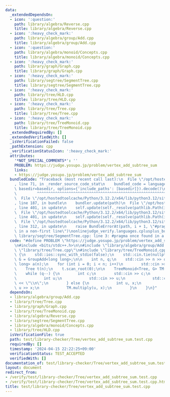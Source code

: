 ```yaml
---
data:
  _extendedDependsOn:
  - icon: ':question:'
    path: library/algebra/Reverse.cpp
    title: library/algebra/Reverse.cpp
  - icon: ':heavy_check_mark:'
    path: library/algebra/group/Add.cpp
    title: library/algebra/group/Add.cpp
  - icon: ':question:'
    path: library/algebra/monoid/Concepts.cpp
    title: library/algebra/monoid/Concepts.cpp
  - icon: ':heavy_check_mark:'
    path: library/graph/Graph.cpp
    title: library/graph/Graph.cpp
  - icon: ':heavy_check_mark:'
    path: library/segtree/SegmentTree.cpp
    title: library/segtree/SegmentTree.cpp
  - icon: ':heavy_check_mark:'
    path: library/tree/HLD.cpp
    title: library/tree/HLD.cpp
  - icon: ':heavy_check_mark:'
    path: library/tree/Tree.cpp
    title: library/tree/Tree.cpp
  - icon: ':heavy_check_mark:'
    path: library/tree/TreeMonoid.cpp
    title: library/tree/TreeMonoid.cpp
  _extendedRequiredBy: []
  _extendedVerifiedWith: []
  _isVerificationFailed: false
  _pathExtension: cpp
  _verificationStatusIcon: ':heavy_check_mark:'
  attributes:
    '*NOT_SPECIAL_COMMENTS*': ''
    PROBLEM: https://judge.yosupo.jp/problem/vertex_add_subtree_sum
    links:
    - https://judge.yosupo.jp/problem/vertex_add_subtree_sum
  bundledCode: "Traceback (most recent call last):\n  File \"/opt/hostedtoolcache/Python/3.12.2/x64/lib/python3.12/site-packages/onlinejudge_verify/documentation/build.py\"\
    , line 71, in _render_source_code_stat\n    bundled_code = language.bundle(stat.path,\
    \ basedir=basedir, options={'include_paths': [basedir]}).decode()\n          \
    \         ^^^^^^^^^^^^^^^^^^^^^^^^^^^^^^^^^^^^^^^^^^^^^^^^^^^^^^^^^^^^^^^^^^^^^^^^^^^^^^^^^\n\
    \  File \"/opt/hostedtoolcache/Python/3.12.2/x64/lib/python3.12/site-packages/onlinejudge_verify/languages/cplusplus.py\"\
    , line 187, in bundle\n    bundler.update(path)\n  File \"/opt/hostedtoolcache/Python/3.12.2/x64/lib/python3.12/site-packages/onlinejudge_verify/languages/cplusplus_bundle.py\"\
    , line 401, in update\n    self.update(self._resolve(pathlib.Path(included), included_from=path))\n\
    \  File \"/opt/hostedtoolcache/Python/3.12.2/x64/lib/python3.12/site-packages/onlinejudge_verify/languages/cplusplus_bundle.py\"\
    , line 401, in update\n    self.update(self._resolve(pathlib.Path(included), included_from=path))\n\
    \  File \"/opt/hostedtoolcache/Python/3.12.2/x64/lib/python3.12/site-packages/onlinejudge_verify/languages/cplusplus_bundle.py\"\
    , line 312, in update\n    raise BundleErrorAt(path, i + 1, \"#pragma once found\
    \ in a non-first line\")\nonlinejudge_verify.languages.cplusplus_bundle.BundleErrorAt:\
    \ library/segtree/SegmentTree.cpp: line 3: #pragma once found in a non-first line\n"
  code: "#define PROBLEM \"https://judge.yosupo.jp/problem/vertex_add_subtree_sum\"\
    \n#include <bits/stdc++.h>\n\n#include \"library/algebra/group/Add.cpp\"\n#include\
    \ \"library/tree/Tree.cpp\"\n#include \"library/tree/TreeMonoid.cpp\"\n\nint main()\
    \ {\n    std::ios::sync_with_stdio(false);\n    std::cin.tie(nullptr);\n    using\
    \ G = GroupAdd<long long>;\n\n    int n, q;\n    std::cin >> n >> q;\n    std::vector<long\
    \ long> a(n);\n    for (int i = 0; i < n; i++)\n        std::cin >> a[i];\n\n\
    \    Tree t(n);\n    t.scan_root(0);\n\n    TreeMonoid<Tree, G> TM(t, a);\n\n\
    \    while (q--) {\n        int c;\n        std::cin >> c;\n        if (c) {\n\
    \            int u;\n            std::cin >> u;\n            std::cout << TM.subtree_prod(u)\
    \ << \"\\n\";\n        } else {\n            int u, x;\n            std::cin >>\
    \ u >> x;\n            TM.multiply(u, x);\n        }\n    }\n}"
  dependsOn:
  - library/algebra/group/Add.cpp
  - library/tree/Tree.cpp
  - library/graph/Graph.cpp
  - library/tree/TreeMonoid.cpp
  - library/algebra/Reverse.cpp
  - library/segtree/SegmentTree.cpp
  - library/algebra/monoid/Concepts.cpp
  - library/tree/HLD.cpp
  isVerificationFile: true
  path: test/library-checker/Tree/vertex_add_subtree_sum.test.cpp
  requiredBy: []
  timestamp: '2024-04-15 22:22:25+09:00'
  verificationStatus: TEST_ACCEPTED
  verifiedWith: []
documentation_of: test/library-checker/Tree/vertex_add_subtree_sum.test.cpp
layout: document
redirect_from:
- /verify/test/library-checker/Tree/vertex_add_subtree_sum.test.cpp
- /verify/test/library-checker/Tree/vertex_add_subtree_sum.test.cpp.html
title: test/library-checker/Tree/vertex_add_subtree_sum.test.cpp
---
```

